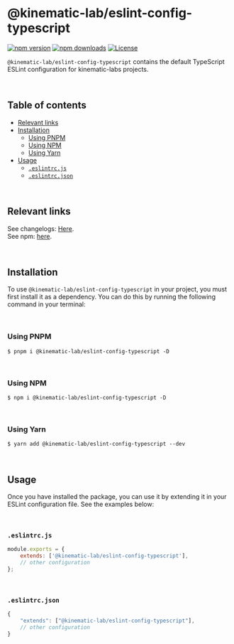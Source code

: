 # @kinematic-lab/eslint-config-typescript <!-- omit in toc -->

[![npm version][npm-version-src]][npm-version-href]
[![npm downloads][npm-downloads-src]][npm-downloads-href]
[![License][license-src]][license-href]

`@kinematic-lab/eslint-config-typescript` contains the default TypeScript ESLint configuration for kinematic-labs projects.

<br />

## Table of contents <!-- omit in toc -->

-   [Relevant links](#relevant-links)
-   [Installation](#installation)
    -   [Using PNPM](#using-pnpm)
    -   [Using NPM](#using-npm)
    -   [Using Yarn](#using-yarn)
-   [Usage](#usage)
    -   [`.eslintrc.js`](#eslintrcjs)
    -   [`.eslintrc.json`](#eslintrcjson)

<br />

## Relevant links

See changelogs: [Here](https://github.com/kinematic-lab/kinematic-lab/blob/main/packages/eslint-config-typescript/CHANGELOG.md).<br />
See npm: [here](https://www.npmjs.com/package/@kinematic-lab/eslint-config-typescript).

<br />

## Installation

To use `@kinematic-lab/eslint-config-typescript` in your project, you must first install it as a dependency. You can do this by running the following command in your terminal:

<br />

### Using PNPM

```shell
$ pnpm i @kinematic-lab/eslint-config-typescript -D
```

<br />

### Using NPM

```shell
$ npm i @kinematic-lab/eslint-config-typescript -D
```

<br />

### Using Yarn

```shell
$ yarn add @kinematic-lab/eslint-config-typescript --dev
```

<br />

## Usage

Once you have installed the package, you can use it by extending it in your ESLint configuration file. See the examples below:

<br />

### `.eslintrc.js`

```javascript
module.exports = {
	extends: ['@kinematic-lab/eslint-config-typescript'],
	// other configuration
};
```

<br />

### `.eslintrc.json`

```javascript
{
	"extends": ["@kinematic-lab/eslint-config-typescript"],
	// other configuration
}
```

<!-- Badges -->

[npm-version-src]: https://img.shields.io/npm/v/@kinematic-lab/eslint-config-typescript/latest.svg?style=flat&colorA=18181B&colorB=28CF8D
[npm-version-href]: https://npmjs.com/package/@kinematic-lab/eslint-config-typescript
[npm-downloads-src]: https://img.shields.io/npm/dm/@kinematic-lab/eslint-config-typescript.svg?style=flat&colorA=18181B&colorB=28CF8D
[npm-downloads-href]: https://npmjs.com/package/@kinematic-lab/eslint-config-typescript
[license-src]: https://img.shields.io/npm/l/@kinematic-lab/eslint-config-typescript.svg?style=flat&colorA=18181B&colorB=28CF8D
[license-href]: https://npmjs.com/package/@kinematic-lab/eslint-config-typescript
